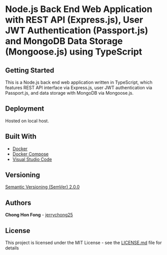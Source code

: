 # Node.js Back End Web Application with REST API (Express.js), User JWT Authentication (Passport.js) and MongoDB Data Storage (Mongoose.js) using TypeScript

## Getting Started

This is a Node.js back end web application written in TypeScript, which features REST API interface via Express.js, user JWT authentication via Passport.js, and data storage with MongoDB via Mongoose.js.

## Deployment

Hosted on local host.

## Built With

* [Docker](https://www.docker.com/)
* [Docker Compose](https://docs.docker.com/compose/)
* [Visual Studio Code](https://code.visualstudio.com/)

## Versioning

[Semantic Versioning (SemVer) 2.0.0](http://semver.org/)

## Authors

**Chong Hon Fong** - [jerrychong25](https://github.com/jerrychong25)

## License

This project is licensed under the MIT License - see the [LICENSE.md](LICENSE.md) file for details
